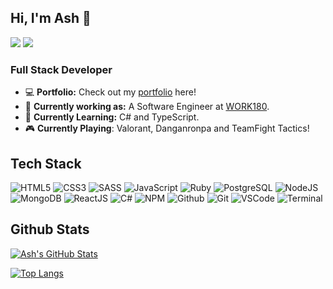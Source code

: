 ## Hi, I'm Ash 👋 

[<img src="https://img.shields.io/badge/Twitter-1DA1F2?style=for-the-badge&logo=twitter&logoColor=white" />](https://twitter.com/Ash_Smith_)
[<img src="https://img.shields.io/badge/LinkedIn-0077B5?style=for-the-badge&logo=linkedin&logoColor=white"/>](https://www.linkedin.com/in/ash-eileen/)

### Full Stack Developer

* 💻 **Portfolio:** Check out my [portfolio](https://ashleysmith.dev/) here!
* 🔭 **Currently working as:** A Software Engineer at [WORK180](https://au.work180.co/). 
* 🌱 **Currently Learning:** C# and TypeScript.
* 🎮 **Currently Playing**: Valorant, Danganronpa and TeamFight Tactics!

## Tech Stack

![HTML5](https://img.icons8.com/color/40/html-5.png)
![CSS3](https://img.icons8.com/color/40/css3.png) 
![SASS](https://img.icons8.com/color/40/sass.png) 
![JavaScript](https://img.icons8.com/color/40/javascript.png) 
![Ruby](https://img.icons8.com/color/40/ruby-programming-language.png)
![PostgreSQL](https://img.icons8.com/color/40/000000/postgreesql.png) 
![NodeJS](https://img.icons8.com/color/40/nodejs.png)
![MongoDB](https://img.icons8.com/color/40/000000/mongodb.png)
![ReactJS](https://img.icons8.com/color/40/react-native.png) 
![C#](https://img.icons8.com/color/40/000000/c-sharp-logo-2.png)
![NPM](https://img.icons8.com/color/40/npm.png)
![Github](https://img.icons8.com/material-outlined/40/github.png) 
![Git](https://img.icons8.com/color/40/git.png) 
![VSCode](https://img.icons8.com/color/40/visual-studio-code-2019.png) 
![Terminal](https://img.icons8.com/color/40/console.png)

## Github Stats

[![Ash's GitHub Stats](https://github-readme-stats.vercel.app/api?username=Ash-Eileen&show_icons=true&theme=dracula)](https://github.com/Ash-Eileen)

[![Top Langs](https://github-readme-stats.vercel.app/api/top-langs/?username=Ash-Eileen&layout=compact&theme=dracula)](https://github.com/Ash-Eileen)

<!--
**Ash-Eileen/Ash-Eileen** is a ✨ _special_ ✨ repository because its `README.md` (this file) appears on your GitHub profile.

Here are some ideas to get you started:

- 🔭 I’m currently working on ...
- 🌱 I’m currently learning ...
- 👯 I’m looking to collaborate on ...
- 🤔 I’m looking for help with ...
- 💬 Ask me about ...
- 📫 How to reach me: ...
- 😄 Pronouns: ...
- ⚡ Fun fact: ...
-->
